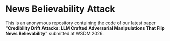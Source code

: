 # News Believability Attack

This is an anonymous repository containing the code of our latest paper **"Credibility Drift Attacks: LLM Crafted Adversarial Manipulations
That Flip News Believability"** submitted at WSDM 2026. 
